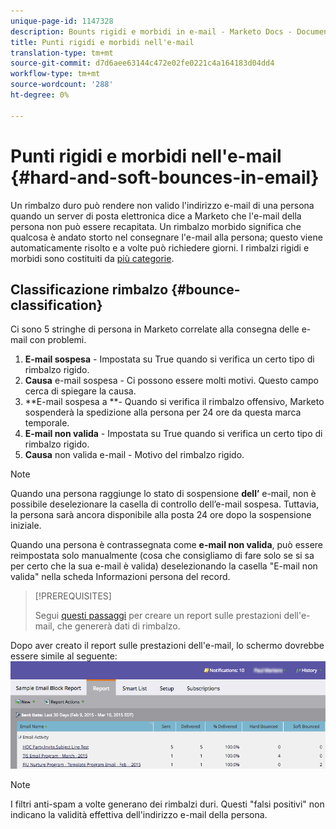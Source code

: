 ```yaml
---
unique-page-id: 1147328
description: Bounts rigidi e morbidi in e-mail - Marketo Docs - Documentazione prodotto
title: Punti rigidi e morbidi nell'e-mail
translation-type: tm+mt
source-git-commit: d7d6aee63144c472e02fe0221c4a164183d04dd4
workflow-type: tm+mt
source-wordcount: '288'
ht-degree: 0%

---
```



# Punti rigidi e morbidi nell&#39;e-mail {#hard-and-soft-bounces-in-email}

Un rimbalzo duro può rendere non valido l&#39;indirizzo e-mail di una persona quando un server di posta elettronica dice a Marketo che l&#39;e-mail della persona non può essere recapitata. Un rimbalzo morbido significa che qualcosa è andato storto nel consegnare l&#39;e-mail alla persona; questo viene automaticamente risolto e a volte può richiedere giorni. I rimbalzi rigidi e morbidi sono costituiti da [più categorie](http://nation.marketo.com/t5/Knowledgebase/Maintaining-a-Directory-of-Leads-Bouncing-Emails/ta-p/300838).

## Classificazione rimbalzo {#bounce-classification}

Ci sono 5 stringhe di persona in Marketo correlate alla consegna delle e-mail con problemi.

1. **E-mail sospesa** - Impostata su True quando si verifica un certo tipo di rimbalzo rigido.
1. **Causa** e-mail sospesa - Ci possono essere molti motivi. Questo campo cerca di spiegare la causa.
1. **E-mail sospesa a **- Quando si verifica il rimbalzo offensivo, Marketo sospenderà la spedizione alla persona per 24 ore da questa marca temporale.
1. **E-mail non valida** - Impostata su True quando si verifica un certo tipo di rimbalzo rigido.
1. **Causa** non valida e-mail - Motivo del rimbalzo rigido.

>[!NOTE]
>
>Quando una persona raggiunge lo stato di sospensione **dell’** e-mail, non è possibile deselezionare la casella di controllo dell’e-mail sospesa. Tuttavia, la persona sarà ancora disponibile alla posta 24 ore dopo la sospensione iniziale.
>
>Quando una persona è contrassegnata come **e-mail non valida**, può essere reimpostata solo manualmente (cosa che consigliamo di fare solo se si sa per certo che la sua e-mail è valida) deselezionando la casella &quot;E-mail non valida&quot; nella scheda Informazioni persona del record.

>[!PREREQUISITES]
>
>Segui [questi passaggi](../../../product-docs/email-marketing/email-programs/email-program-data/email-performance-report.md) per creare un report sulle prestazioni dell&#39;e-mail, che genererà dati di rimbalzo.

Dopo aver creato il report sulle prestazioni dell&#39;e-mail, lo schermo dovrebbe essere simile al seguente: ![](assets/soft-hard-bounce.png)

>[!NOTE]
>
>I filtri anti-spam a volte generano dei rimbalzi duri. Questi &quot;falsi positivi&quot; non indicano la validità effettiva dell&#39;indirizzo e-mail della persona.

